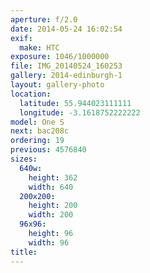 ```yaml
---
aperture: f/2.0
date: 2014-05-24 16:02:54
exif:
  make: HTC
exposure: 1046/1000000
file: IMG_20140524_160253
gallery: 2014-edinburgh-1
layout: gallery-photo
location:
  latitude: 55.944023111111
  longitude: -3.1618752222222
model: One S
next: bac208c
ordering: 19
previous: 4576840
sizes:
  640w:
    height: 362
    width: 640
  200x200:
    height: 200
    width: 200
  96x96:
    height: 96
    width: 96
title: 
---
```

